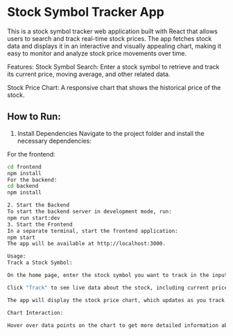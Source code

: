# Stock Symbol Tracker App

This is a stock symbol tracker web application built with React that allows users to search and track real-time stock prices. The app fetches stock data and displays it in an interactive and visually appealing chart, making it easy to monitor and analyze stock price movements over time.

Features:
Stock Symbol Search: Enter a stock symbol to retrieve and track its current price, moving average, and other related data.

Stock Price Chart: A responsive chart that shows the historical price of the stock.

## How to Run:
1. Install Dependencies
Navigate to the project folder and install the necessary dependencies:

For the frontend:
```bash
cd frontend
npm install
For the backend:
cd backend
npm install

2. Start the Backend
To start the backend server in development mode, run:
npm run start:dev
3. Start the Frontend
In a separate terminal, start the frontend application:
npm start
The app will be available at http://localhost:3000.

Usage:
Track a Stock Symbol:

On the home page, enter the stock symbol you want to track in the input box.

Click "Track" to see live data about the stock, including current price, moving average, and other information.

The app will display the stock price chart, which updates as you track different stocks.

Chart Interaction:

Hover over data points on the chart to get more detailed information about the stock's price at that specific moment.
